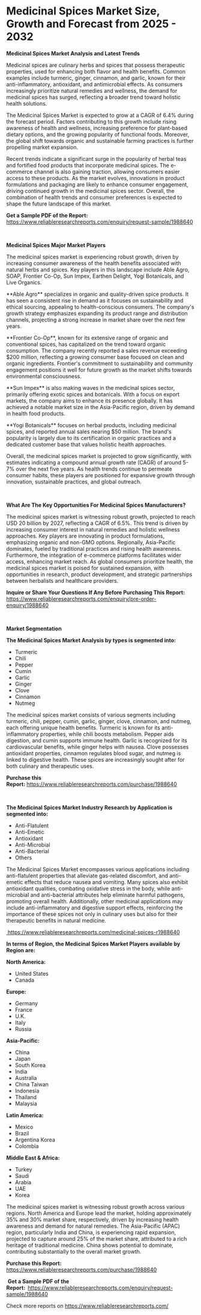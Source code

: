 <p><h1>Medicinal Spices Market Size, Growth and Forecast from 2025 - 2032</h1></p><p><strong>Medicinal Spices Market Analysis and Latest Trends</strong></p>
<p><p>Medicinal spices are culinary herbs and spices that possess therapeutic properties, used for enhancing both flavor and health benefits. Common examples include turmeric, ginger, cinnamon, and garlic, known for their anti-inflammatory, antioxidant, and antimicrobial effects. As consumers increasingly prioritize natural remedies and wellness, the demand for medicinal spices has surged, reflecting a broader trend toward holistic health solutions.</p><p>The Medicinal Spices Market is expected to grow at a CAGR of 6.4% during the forecast period. Factors contributing to this growth include rising awareness of health and wellness, increasing preference for plant-based dietary options, and the growing popularity of functional foods. Moreover, the global shift towards organic and sustainable farming practices is further propelling market expansion.</p><p>Recent trends indicate a significant surge in the popularity of herbal teas and fortified food products that incorporate medicinal spices. The e-commerce channel is also gaining traction, allowing consumers easier access to these products. As the market evolves, innovations in product formulations and packaging are likely to enhance consumer engagement, driving continued growth in the medicinal spices sector. Overall, the combination of health trends and consumer preferences is expected to shape the future landscape of this market.</p></p>
<p><strong>Get a Sample PDF of the Report:&nbsp;</strong> <a href="https://www.reliableresearchreports.com/enquiry/request-sample/1988640?utm_campaign=3079&utm_medium=2&utm_source=Github&utm_content=ia&utm_term=08032025&utm_id=medicinal-spices">https://www.reliableresearchreports.com/enquiry/request-sample/1988640</a></p>
<p>&nbsp;</p>
<p><strong>Medicinal Spices Major Market Players</strong></p>
<p><p>The medicinal spices market is experiencing robust growth, driven by increasing consumer awareness of the health benefits associated with natural herbs and spices. Key players in this landscape include Able Agro, SOAP, Frontier Co-Op, Sun Impex, Earthen Delight, Yogi Botanicals, and Live Organics.</p><p>**Able Agro** specializes in organic and quality-driven spice products. It has seen a consistent rise in demand as it focuses on sustainability and ethical sourcing, appealing to health-conscious consumers. The company's growth strategy emphasizes expanding its product range and distribution channels, projecting a strong increase in market share over the next few years.</p><p>**Frontier Co-Op**, known for its extensive range of organic and conventional spices, has capitalized on the trend toward organic consumption. The company recently reported a sales revenue exceeding $200 million, reflecting a growing consumer base focused on clean and organic ingredients. Frontier's commitment to sustainability and community engagement positions it well for future growth as the market shifts towards environmental consciousness.</p><p>**Sun Impex** is also making waves in the medicinal spices sector, primarily offering exotic spices and botanicals. With a focus on export markets, the company aims to enhance its presence globally. It has achieved a notable market size in the Asia-Pacific region, driven by demand in health food products.</p><p>**Yogi Botanicals** focuses on herbal products, including medicinal spices, and reported annual sales nearing $50 million. The brand's popularity is largely due to its certification in organic practices and a dedicated customer base that values holistic health approaches.</p><p>Overall, the medicinal spices market is projected to grow significantly, with estimates indicating a compound annual growth rate (CAGR) of around 5-7% over the next five years. As health trends continue to permeate consumer habits, these players are positioned for expansive growth through innovation, sustainable practices, and global outreach.</p></p>
<p>&nbsp;</p>
<p><strong>What Are The Key Opportunities For Medicinal Spices Manufacturers?</strong></p>
<p><p>The medicinal spices market is witnessing robust growth, projected to reach USD 20 billion by 2027, reflecting a CAGR of 6.5%. This trend is driven by increasing consumer interest in natural remedies and holistic wellness approaches. Key players are innovating in product formulations, emphasizing organic and non-GMO options. Regionally, Asia-Pacific dominates, fueled by traditional practices and rising health awareness. Furthermore, the integration of e-commerce platforms facilitates wider access, enhancing market reach. As global consumers prioritize health, the medicinal spices market is poised for sustained expansion, with opportunities in research, product development, and strategic partnerships between herbalists and healthcare providers.</p></p>
<p><strong>Inquire or Share Your Questions If Any Before Purchasing This Report:</strong> <a href="https://www.reliableresearchreports.com/enquiry/pre-order-enquiry/1988640?utm_campaign=3079&utm_medium=2&utm_source=Github&utm_content=ia&utm_term=08032025&utm_id=medicinal-spices">https://www.reliableresearchreports.com/enquiry/pre-order-enquiry/1988640</a></p>
<p>&nbsp;</p>
<p><strong>Market Segmentation</strong></p>
<p><strong>The Medicinal Spices Market Analysis by types is segmented into:</strong></p>
<p><ul><li>Turmeric</li><li>Chili</li><li>Pepper</li><li>Cumin</li><li>Garlic</li><li>Ginger</li><li>Clove</li><li>Cinnamon</li><li>Nutmeg</li></ul></p>
<p><p>The medicinal spices market consists of various segments including turmeric, chili, pepper, cumin, garlic, ginger, clove, cinnamon, and nutmeg, each offering unique health benefits. Turmeric is known for its anti-inflammatory properties, while chili boosts metabolism. Pepper aids digestion, and cumin supports immune health. Garlic is recognized for its cardiovascular benefits, while ginger helps with nausea. Clove possesses antioxidant properties, cinnamon regulates blood sugar, and nutmeg is linked to digestive health. These spices are increasingly sought after for both culinary and therapeutic uses.</p></p>
<p><strong>Purchase this Report:&nbsp;</strong><a href="https://www.reliableresearchreports.com/purchase/1988640?utm_campaign=3079&utm_medium=2&utm_source=Github&utm_content=ia&utm_term=08032025&utm_id=medicinal-spices">https://www.reliableresearchreports.com/purchase/1988640</a></p>
<p>&nbsp;</p>
<p><strong>The Medicinal Spices Market Industry Research by Application is segmented into:</strong></p>
<p><ul><li>Anti-Flatulent</li><li>Anti-Emetic</li><li>Antioxidant</li><li>Anti-Microbial</li><li>Anti-Bacterial</li><li>Others</li></ul></p>
<p><p>The Medicinal Spices Market encompasses various applications including anti-flatulent properties that alleviate gas-related discomfort, and anti-emetic effects that reduce nausea and vomiting. Many spices also exhibit antioxidant qualities, combating oxidative stress in the body, while anti-microbial and anti-bacterial attributes help eliminate harmful pathogens, promoting overall health. Additionally, other medicinal applications may include anti-inflammatory and digestive support effects, reinforcing the importance of these spices not only in culinary uses but also for their therapeutic benefits in natural medicine.</p></p>
<p><a href="https://www.reliableresearchreports.com/medicinal-spices-r1988640?utm_campaign=3079&utm_medium=2&utm_source=Github&utm_content=ia&utm_term=08032025&utm_id=medicinal-spices">&nbsp;https://www.reliableresearchreports.com/medicinal-spices-r1988640</a></p>
<p><strong>In terms of Region, the Medicinal Spices Market Players available by Region are:</strong></p>
<p>
    <p> <strong> North America: </strong>
        <ul>
            <li>United States</li>
            <li>Canada</li>
        </ul>
        </p> 
    <p> <strong> Europe: </strong>
        <ul>
            <li>Germany</li>
            <li>France</li>
            <li>U.K.</li>
            <li>Italy</li>
            <li>Russia</li>
        </ul>
        </p> 
    <p> <strong> Asia-Pacific: </strong>
        <ul>
            <li>China</li>
            <li>Japan</li>
            <li>South Korea</li>
            <li>India</li>
            <li>Australia</li>
            <li>China Taiwan</li>
            <li>Indonesia</li>
            <li>Thailand</li>
            <li>Malaysia</li>
        </ul>
        </p> 
    <p> <strong> Latin America: </strong>
        <ul>
            <li>Mexico</li>
            <li>Brazil</li>
            <li>Argentina Korea</li>
            <li>Colombia</li>
        </ul>
        </p> 
    <p> <strong> Middle East & Africa: </strong>
        <ul>
            <li>Turkey</li>
            <li>Saudi</li>
            <li>Arabia</li>
            <li>UAE</li>
            <li>Korea</li>
        </ul>
    </p>
    </p>
<p><p>The medicinal spices market is witnessing robust growth across various regions. North America and Europe lead the market, holding approximately 35% and 30% market share, respectively, driven by increasing health awareness and demand for natural remedies. The Asia-Pacific (APAC) region, particularly India and China, is experiencing rapid expansion, projected to capture around 25% of the market share, attributed to a rich heritage of traditional medicine. China shows potential to dominate, contributing substantially to the overall market growth.</p></p>
<p><strong>Purchase this Report: </strong><a href="https://www.reliableresearchreports.com/purchase/1988640?utm_campaign=3079&utm_medium=2&utm_source=Github&utm_content=ia&utm_term=08032025&utm_id=medicinal-spices">https://www.reliableresearchreports.com/purchase/1988640</a></p>
<p>&nbsp;<strong>Get a Sample PDF of the Report:&nbsp;&nbsp;</strong><a href="https://www.reliableresearchreports.com/enquiry/request-sample/1988640?utm_campaign=3079&utm_medium=2&utm_source=Github&utm_content=ia&utm_term=08032025&utm_id=medicinal-spices">https://www.reliableresearchreports.com/enquiry/request-sample/1988640</a></p>
<p><strong></strong></p>
<p>Check more reports on <a href="https://www.reliableresearchreports.com/?utm_campaign=3079&utm_medium=2&utm_source=Github&utm_content=ia&utm_term=08032025&utm_id=medicinal-spices">https://www.reliableresearchreports.com/</a></p>